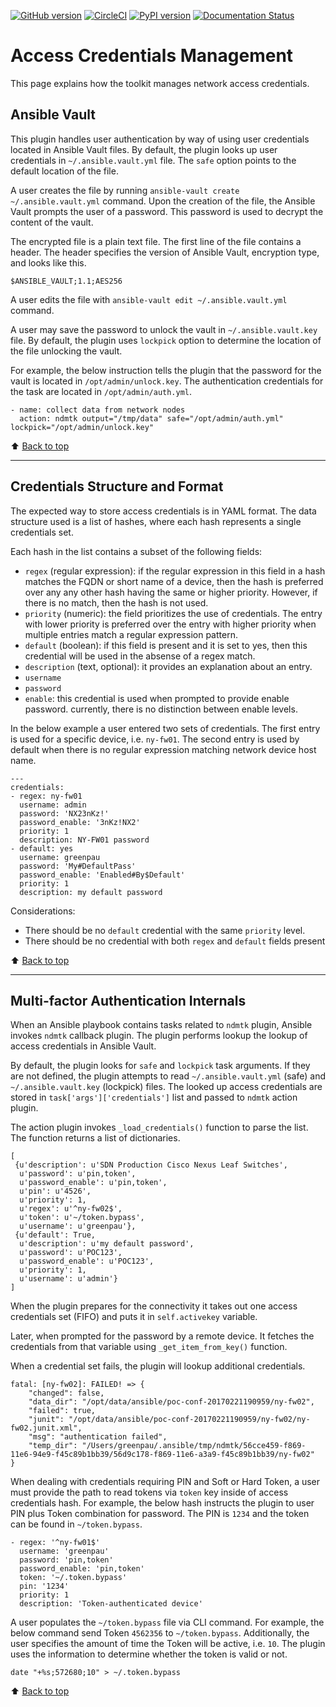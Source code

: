 [![GitHub version](https://badge.fury.io/gh/greenpau%2Fndmtk.svg)](https://badge.fury.io/gh/greenpau%2Fndmtk)
[![CircleCI](https://circleci.com/gh/greenpau/ndmtk.svg?style=svg)](https://circleci.com/gh/greenpau/ndmtk)
[![PyPI version](https://badge.fury.io/py/ndmtk.png)](https://badge.fury.io/py/ndmtk)
[![Documentation Status](https://readthedocs.org/projects/ndmtk/badge/?version=latest)](http://ndmtk.readthedocs.io/)
# Access Credentials Management

This page explains how the toolkit manages network access credentials.

## Ansible Vault

This plugin handles user authentication by way of using user credentials
located in Ansible Vault files. By default, the plugin looks up user
credentials in `~/.ansible.vault.yml` file. The `safe` option points to
the default location of the file.

A user creates the file by running
`ansible-vault create ~/.ansible.vault.yml` command. Upon the creation
of the file, the Ansible Vault prompts the user of a password. This
password is used to decrypt the content of the vault.

The encrypted file is a plain text file. The first line of the file
contains a header. The header specifies the version of Ansible Vault,
encryption type, and looks like this.

``` {.sourceCode .text}
$ANSIBLE_VAULT;1.1;AES256
```

A user edits the file with `ansible-vault edit ~/.ansible.vault.yml`
command.

A user may save the password to unlock the vault in
`~/.ansible.vault.key` file. By default, the plugin uses `lockpick`
option to determine the location of the file unlocking the vault.

For example, the below instruction tells the plugin that the password
for the vault is located in `/opt/admin/unlock.key`. The authentication
credentials for the task are located in `/opt/admin/auth.yml`.

``` {.sourceCode .yaml}
- name: collect data from network nodes
  action: ndmtk output="/tmp/data" safe="/opt/admin/auth.yml" lockpick="/opt/admin/unlock.key"
```

:arrow_up: [Back to top](#top)

*****

## Credentials Structure and Format

The expected way to store access credentials is in YAML format. The data
structure used is a list of hashes, where each hash represents a single
credentials set.

Each hash in the list contains a subset of the following fields:

-   `regex` (regular expression): if the regular expression in this
    field in a hash matches the FQDN or short name of a device, then the
    hash is preferred over any any other hash having the same or higher
    priority. However, if there is no match, then the hash is not used.
-   `priority` (numeric): the field prioritizes the use of credentials.
    The entry with lower priority is preferred over the entry with
    higher priority when multiple entries match a regular expression
    pattern.
-   `default` (boolean): if this field is present and it is set to yes,
    then this credential will be used in the absense of a regex match.
-   `description` (text, optional): it provides an explanation about an
    entry.
-   `username`
-   `password`
-   `enable`: this credential is used when prompted to provide enable
    password. currently, there is no distinction between enable levels.

In the below example a user entered two sets of credentials. The first
entry is used for a specific device, i.e. `ny-fw01`. The second entry is
used by default when there is no regular expression matching network
device host name.

``` {.sourceCode .yaml}
---
credentials:
- regex: ny-fw01
  username: admin
  password: 'NX23nKz!'
  password_enable: '3nKz!NX2'
  priority: 1
  description: NY-FW01 password
- default: yes
  username: greenpau
  password: 'My#DefaultPass'
  password_enable: 'Enabled#By$Default'
  priority: 1
  description: my default password
```

Considerations:

-   There should be no `default` credential with the same `priority`
    level.
-   There should be no credential with both `regex` and `default` fields
    present

:arrow_up: [Back to top](#top)

*****

## Multi-factor Authentication Internals

When an Ansible playbook contains tasks related to `ndmtk` plugin,
Ansible invokes `ndmtk` callback plugin. The plugin performs lookup the
lookup of access credentials in Ansible Vault.

By default, the plugin looks for `safe` and `lockpick` task arguments.
If they are not defined, the plugin attempts to read
`~/.ansible.vault.yml` (safe) and `~/.ansible.vault.key` (lockpick)
files. The looked up access credentials are stored in
`task['args']['credentials']` list and passed to `ndmtk` action plugin.

The action plugin invokes `_load_credentials()` function to parse the
list. The function returns a list of dictionaries.

``` {.sourceCode .json}
[
 {u'description': u'SDN Production Cisco Nexus Leaf Switches',
  u'password': u'pin,token',
  u'password_enable': u'pin,token',
  u'pin': u'4526',
  u'priority': 1,
  u'regex': u'^ny-fw02$',
  u'token': u'~/token.bypass',
  u'username': u'greenpau'},
 {u'default': True,
  u'description': u'my default password',
  u'password': u'POC123',
  u'password_enable': u'POC123',
  u'priority': 1,
  u'username': u'admin'}
]
```

When the plugin prepares for the connectivity it takes out one access
credentials set (FIFO) and puts it in `self.activekey` variable.

Later, when prompted for the password by a remote device. It fetches the
credentials from that variable using `_get_item_from_key()` function.

When a credential set fails, the plugin will lookup additional
credentials.

``` {.sourceCode .bash}
fatal: [ny-fw02]: FAILED! => {
    "changed": false,
    "data_dir": "/opt/data/ansible/poc-conf-20170221190959/ny-fw02",
    "failed": true,
    "junit": "/opt/data/ansible/poc-conf-20170221190959/ny-fw02/ny-fw02.junit.xml",
    "msg": "authentication failed",
    "temp_dir": "/Users/greenpau/.ansible/tmp/ndmtk/56cce459-f869-11e6-94e9-f45c89b1bb39/56d9c178-f869-11e6-a3a9-f45c89b1bb39/ny-fw02"
}
```

When dealing with credentials requiring PIN and Soft or Hard Token, a
user must provide the path to read tokens via `token` key inside of
access credentials hash. For example, the below hash instructs the
plugin to user PIN plus Token combination for password. The PIN is
`1234` and the token can be found in `~/token.bypass`.

``` {.sourceCode .yaml}
- regex: '^ny-fw01$'
  username: 'greenpau'
  password: 'pin,token'
  password_enable: 'pin,token'
  token: '~/.token.bypass'
  pin: '1234'
  priority: 1
  description: 'Token-authenticated device'
```

A user populates the `~/token.bypass` file via CLI command. For example,
the below command send Token `4562356` to `~/token.bypass`.
Additionally, the user specifies the amount of time the Token will be
active, i.e. `10`. The plugin uses the information to determine whether
the token is valid or not.

``` {.sourceCode .bash}
date "+%s;572680;10" > ~/.token.bypass
```

:arrow_up: [Back to top](#top)
